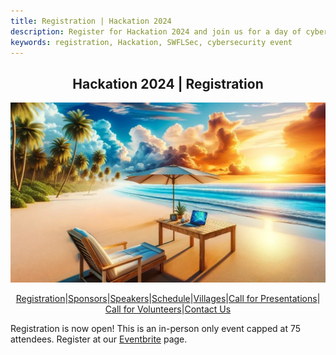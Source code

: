 ```yaml
---
title: Registration | Hackation 2024
description: Register for Hackation 2024 and join us for a day of cybersecurity presentations, exhibits, and hands-on activities.
keywords: registration, Hackation, SWFLSec, cybersecurity event
---
```


<h2 style="text-align: center;">Hackation 2024 | Registration</h2>

![Hackation Banner](images/hackation-banner.jpg)

<div style="display: flex; justify-content: center; flex-wrap: wrap;">
  <a href="registration">Registration</a> |
  <a href="sponsors">Sponsors</a> |
  <a href="speakers">Speakers</a> |
  <a href="schedule">Schedule</a> |
  <a href="villages">Villages</a> |
  <a href="call-for-presentations">Call for Presentations</a> |
  <a href="call-for-volunteers">Call for Volunteers</a> |
  <a href="https://forms.gle/BJsMjZXm45aiE7qm8">Contact Us</a>
</div>

Registration is now open! This is an in-person only event capped at 75 attendees. Register at our [Eventbrite](https://www.eventbrite.com/e/hackation-2024-come-for-the-hacks-stay-for-the-beaches-tickets-909055097267?aff=oddtdtcreator) page.
